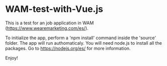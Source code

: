 # WAM-test-with-Vue.js

This is a test for an job application in WAM (https://www.wearemarketing.com/es/).

To initialize the app, perform a 'npm install' command inside the 'source' folder. The app will run authomaticaly. You will need node.js to install all the packages. Go to https://nodejs.org/es/ for more information.

Enjoy!
